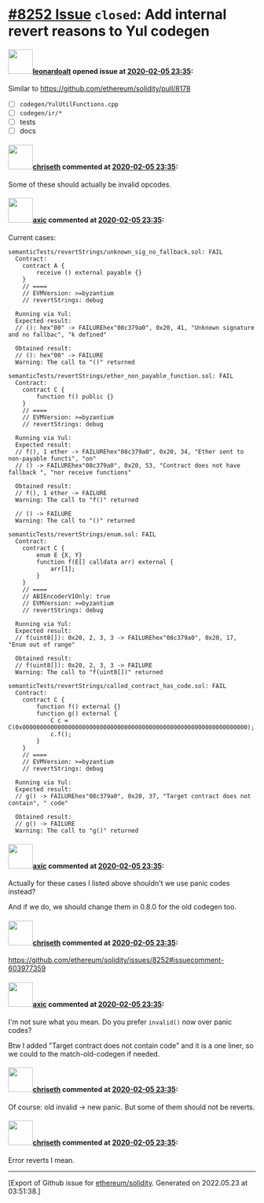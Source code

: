 # [\#8252 Issue](https://github.com/ethereum/solidity/issues/8252) `closed`: Add internal revert reasons to Yul codegen

#### <img src="https://avatars.githubusercontent.com/u/504195?u=ce2facd14af9fd474ebff49f0d44891f56f7500f&v=4" width="50">[leonardoalt](https://github.com/leonardoalt) opened issue at [2020-02-05 23:35](https://github.com/ethereum/solidity/issues/8252):

Similar to https://github.com/ethereum/solidity/pull/8178

- [ ] `codegen/YulUtilFunctions.cpp`
- [ ] `codegen/ir/*`
- [ ] tests
- [ ] docs

#### <img src="https://avatars.githubusercontent.com/u/9073706?v=4" width="50">[chriseth](https://github.com/chriseth) commented at [2020-02-05 23:35](https://github.com/ethereum/solidity/issues/8252#issuecomment-603977359):

Some of these should actually be invalid opcodes.

#### <img src="https://avatars.githubusercontent.com/u/20340?v=4" width="50">[axic](https://github.com/axic) commented at [2020-02-05 23:35](https://github.com/ethereum/solidity/issues/8252#issuecomment-734332617):

Current cases:

```
semanticTests/revertStrings/unknown_sig_no_fallback.sol: FAIL
  Contract:
    contract A {
    	receive () external payable {}
    }
    // ====
    // EVMVersion: >=byzantium
    // revertStrings: debug

  Running via Yul:
  Expected result:
  // (): hex"00" -> FAILUREhex"08c379a0", 0x20, 41, "Unknown signature and no fallbac", "k defined"

  Obtained result:
  // (): hex"00" -> FAILURE
  Warning: The call to "()" returned 
```

```
semanticTests/revertStrings/ether_non_payable_function.sol: FAIL
  Contract:
    contract C {
    	function f() public {}
    }
    // ====
    // EVMVersion: >=byzantium
    // revertStrings: debug

  Running via Yul:
  Expected result:
  // f(), 1 ether -> FAILUREhex"08c379a0", 0x20, 34, "Ether sent to non-payable functi", "on"
  // () -> FAILUREhex"08c379a0", 0x20, 53, "Contract does not have fallback ", "nor receive functions"

  Obtained result:
  // f(), 1 ether -> FAILURE
  Warning: The call to "f()" returned 

  // () -> FAILURE
  Warning: The call to "()" returned 
```

```
semanticTests/revertStrings/enum.sol: FAIL
  Contract:
    contract C {
    	enum E {X, Y}
    	function f(E[] calldata arr) external {
    		arr[1];
    	}
    }
    // ====
    // ABIEncoderV1Only: true
    // EVMVersion: >=byzantium
    // revertStrings: debug

  Running via Yul:
  Expected result:
  // f(uint8[]): 0x20, 2, 3, 3 -> FAILUREhex"08c379a0", 0x20, 17, "Enum out of range"

  Obtained result:
  // f(uint8[]): 0x20, 2, 3, 3 -> FAILURE
  Warning: The call to "f(uint8[])" returned 
```

```
semanticTests/revertStrings/called_contract_has_code.sol: FAIL
  Contract:
    contract C {
    	function f() external {}
    	function g() external {
    		C c = C(0x0000000000000000000000000000000000000000000000000000000000000000);
    		c.f();
    	}
    }
    // ====
    // EVMVersion: >=byzantium
    // revertStrings: debug

  Running via Yul:
  Expected result:
  // g() -> FAILUREhex"08c379a0", 0x20, 37, "Target contract does not contain", " code"

  Obtained result:
  // g() -> FAILURE
  Warning: The call to "g()" returned 
```

#### <img src="https://avatars.githubusercontent.com/u/20340?v=4" width="50">[axic](https://github.com/axic) commented at [2020-02-05 23:35](https://github.com/ethereum/solidity/issues/8252#issuecomment-734972320):

Actually for these cases I listed above shouldn't we use panic codes instead?

And if we do, we should change them in 0.8.0 for the old codegen too.

#### <img src="https://avatars.githubusercontent.com/u/9073706?v=4" width="50">[chriseth](https://github.com/chriseth) commented at [2020-02-05 23:35](https://github.com/ethereum/solidity/issues/8252#issuecomment-735710761):

https://github.com/ethereum/solidity/issues/8252#issuecomment-603977359

#### <img src="https://avatars.githubusercontent.com/u/20340?v=4" width="50">[axic](https://github.com/axic) commented at [2020-02-05 23:35](https://github.com/ethereum/solidity/issues/8252#issuecomment-735740608):

I'm not sure what you mean. Do you prefer `invalid()` now over panic codes?

Btw I added "Target contract does not contain code" and it is a one liner, so we could to the match-old-codegen if needed.

#### <img src="https://avatars.githubusercontent.com/u/9073706?v=4" width="50">[chriseth](https://github.com/chriseth) commented at [2020-02-05 23:35](https://github.com/ethereum/solidity/issues/8252#issuecomment-736553165):

Of course: old invalid -> new panic. But some of them should not be reverts.

#### <img src="https://avatars.githubusercontent.com/u/9073706?v=4" width="50">[chriseth](https://github.com/chriseth) commented at [2020-02-05 23:35](https://github.com/ethereum/solidity/issues/8252#issuecomment-736553270):

Error reverts I mean.


-------------------------------------------------------------------------------



[Export of Github issue for [ethereum/solidity](https://github.com/ethereum/solidity). Generated on 2022.05.23 at 03:51:38.]
